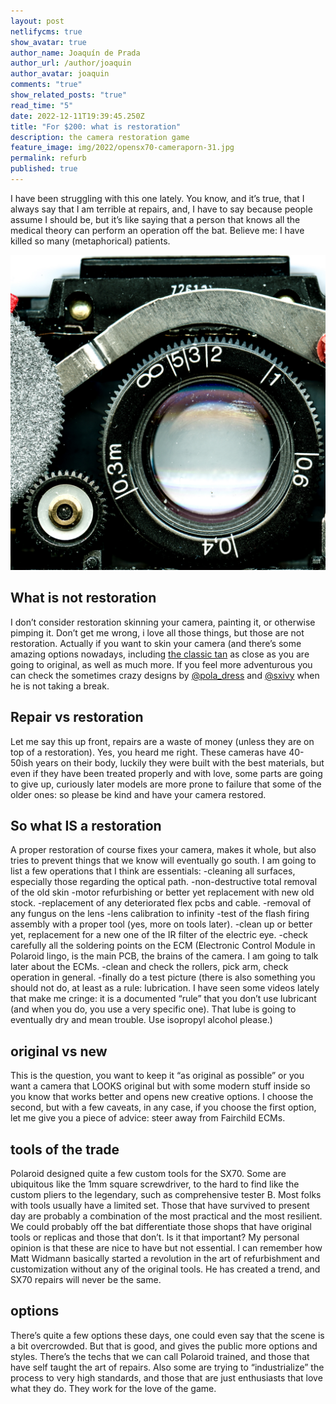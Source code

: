```yaml
---
layout: post
netlifycms: true
show_avatar: true
author_name: Joaquín de Prada
author_url: /author/joaquin
author_avatar: joaquin
comments: "true"
show_related_posts: "true"
read_time: "5"
date: 2022-12-11T19:39:45.250Z
title: "For $200: what is restoration"
description: the camera restoration game
feature_image: img/2022/opensx70-cameraporn-31.jpg
permalink: refurb
published: true
---
```

I have been struggling with this one lately. You know, and it’s true, that I always say that I am terrible at repairs, and, I have to say because people assume I should be, but it’s like saying that a person that knows all the medical theory can perform an operation off the bat. Believe me: I have killed so many (metaphorical) patients.

![](img/2022/focus-wheels-4.jpg "SX70 focus wheel")

## **What is not restoration**

I don’t consider restoration skinning your camera, painting it, or otherwise pimping it. Don’t get me wrong, i love all those things, but those are not restoration. Actually if you want to skin your camera (and there’s some amazing options nowadays, including [the classic tan](http://aki-asahi.com/store/html/SX_O-brown/index.php) as close as you are going to original, as well as much more. If you feel more adventurous you can check the sometimes crazy designs by [@pola_dress](https://www.etsy.com/shop/PolaDress) and  [@sxivy](https://www.etsy.com/shop/SXIVY) when he is not taking a break.

## Repair vs restoration

Let me say this up front, repairs are a waste of money (unless they are on top of a restoration). Yes, you heard me right.
These cameras have 40-50ish years on their body, luckily they were built with the best materials, but even if they have been treated properly and with love, some parts are going to give up, curiously later models are more prone to failure that some of the older ones: so please be kind and have your camera restored.

## So what IS a restoration

A proper restoration of course fixes your camera, makes it whole, but also tries to prevent things that we know will eventually go south. I am going to list a few operations that I think are essentials:
-cleaning all surfaces, especially those regarding the optical path.
-non-destructive total removal of the old skin
-motor refurbishing or better yet replacement with new old stock.
-replacement of any deteriorated flex pcbs and cable.
-removal of any fungus on the lens
-lens calibration to infinity
-test of the flash firing assembly with a proper tool (yes, more on tools later).
-clean up or better yet, replacement for a new one of the IR filter of the electric eye.
-check carefully all the soldering points on the ECM (Electronic Control Module in Polaroid lingo, is the main PCB, the brains of the camera. I am going to talk later about the ECMs.
-clean and check the rollers, pick arm, check operation in general.
-finally do a test picture
(there is also something you should not do, at least as a rule: lubrication. I have seen some videos lately that make me cringe: it is a documented “rule” that you don’t use lubricant (and when you do, you use a very specific one). That lube is going to eventually dry and mean trouble. Use isopropyl alcohol please.)

## original vs new

This is the question, you want to keep it “as original as possible” or you want a camera that LOOKS original but with some modern stuff inside so you know that works better and opens new creative options. I choose the second, but with a few caveats, in any case, if you choose the first option, let me give you a piece of advice: steer away from Fairchild ECMs.

## tools of the trade

Polaroid designed quite a few custom tools for the SX70. Some are ubiquitous like the 1mm square screwdriver, to the hard to find like the custom pliers to the legendary, such as comprehensive tester B. 
Most folks with tools usually have a limited set. Those that have survived to present day are probably a combination of the most practical and the most resilient. 
We could probably off the bat differentiate those shops that have original tools or replicas and those that don’t.
Is it that important? My personal opinion is that these are nice to have but not essential. I can remember how Matt Widmann basically started a revolution in the art of refurbishment and customization without any of the original tools. He has created a trend, and SX70 repairs will never be the same.

## options

There’s quite a few options these days, one could even say that the scene is a bit overcrowded. But that is good, and gives the public more options and styles.
There’s the techs that we can call Polaroid trained, and those that have self taught the art of repairs.
Also some are trying to “industrialize” the process to very high standards, and those that are just enthusiasts that love what they do. They work for the love of the game.